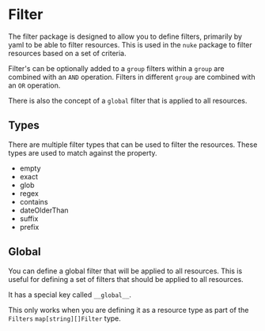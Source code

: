 # Filter

The filter package is designed to allow you to define filters, primarily by yaml to be able to filter resources. This is
used in the `nuke` package to filter resources based on a set of criteria.

Filter's can be optionally added to a `group` filters within a `group` are combined with an `AND` operation. Filters in
different `group` are combined with an `OR` operation.

There is also the concept of a `global` filter that is applied to all resources.

## Types

There are multiple filter types that can be used to filter the resources. These types are used to match against the
property.

- empty
- exact
- glob
- regex
- contains
- dateOlderThan
- suffix
- prefix

## Global

You can define a global filter that will be applied to all resources. This is useful for defining a set of filters that
should be applied to all resources.

It has a special key called `__global__`.

This only works when you are defining it as a resource type as part of the `Filters` `map[string][]Filter` type.
